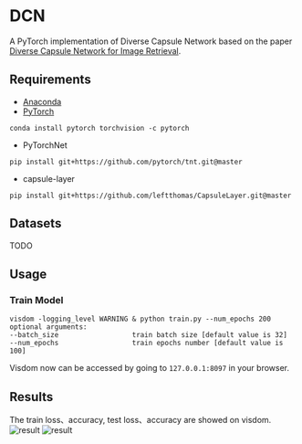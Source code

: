 # DCN
A PyTorch implementation of Diverse Capsule Network based on the paper [Diverse Capsule Network for Image Retrieval]().

## Requirements
- [Anaconda](https://www.anaconda.com/download/)
- [PyTorch](https://pytorch.org)
```
conda install pytorch torchvision -c pytorch
```
- PyTorchNet
```
pip install git+https://github.com/pytorch/tnt.git@master
```
- capsule-layer
```
pip install git+https://github.com/leftthomas/CapsuleLayer.git@master
```

## Datasets
TODO

## Usage
### Train Model
```
visdom -logging_level WARNING & python train.py --num_epochs 200
optional arguments:
--batch_size                  train batch size [default value is 32]
--num_epochs                  train epochs number [default value is 100]
```
Visdom now can be accessed by going to `127.0.0.1:8097` in your browser.

## Results
The train loss、accuracy, test loss、accuracy are showed on visdom.
![result](results/mutag.png)
![result](results/ptc.png)


